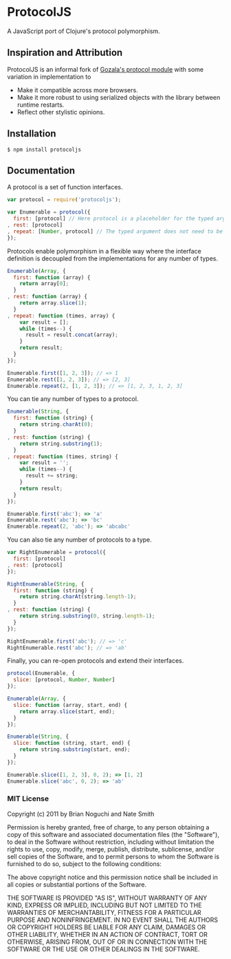 ProtocolJS
==========

A JavaScript port of Clojure's protocol polymorphism.

## Inspiration and Attribution

ProtocolJS is an informal fork of [Gozala's protocol module](https://github.com/Gozala/protocol)
with some variation in implementation to

- Make it compatible across more browsers.
- Make it more robust to using serialized objects with the library between runtime restarts.
- Reflect other stylistic opinions.

## Installation

```
$ npm install protocoljs
```

## Documentation

A protocol is a set of function interfaces.

```javascript
var protocol = require('protocoljs');

var Enumerable = protocol({
  first: [protocol] // Here protocol is a placeholder for the typed argument
, rest: [protocol]
, repeat: [Number, protocol] // The typed argument does not need to be first
});
```

Protocols enable polymorphism in a flexible way where the interface definition
is decoupled from the implementations for any number of types.

```javascript
Enumerable(Array, {
  first: function (array) {
    return array[0];
  }
, rest: function (array) {
    return array.slice(1);
  }
, repeat: function (times, array) {
    var result = [];
    while (times--) {
      result = result.concat(array);
    }
    return result;
  }
});

Enumerable.first([1, 2, 3]); // => 1
Enumerable.rest([1, 2, 3]); // => [2, 3]
Enumerable.repeat(2, [1, 2, 3]); // => [1, 2, 3, 1, 2, 3]
```

You can tie any number of types to a protocol.

```javascript
Enumerable(String, {
  first: function (string) {
    return string.charAt(0);
  }
, rest: function (string) {
    return string.substring(1);
  }
, repeat: function (times, string) {
    var result = '';
    while (times--) {
      result += string;
    }
    return result;
  }
});

Enumerable.first('abc'); => 'a'
Enumerable.rest('abc'); => 'bc'
Enumerable.repeat(2, 'abc'); => 'abcabc'
```

You can also tie any number of protocols to a type.

```javascript
var RightEnumerable = protocol({
  first: [protocol]
, rest: [protocol]
});

RightEnumerable(String, {
  first: function (string) {
    return string.charAt(string.length-1);
  }
, rest: function (string) {
    return string.substring(0, string.length-1);
  }
});

RightEnumerable.first('abc'); // => 'c'
RightEnumerable.rest('abc'); // => 'ab'
```

Finally, you can re-open protocols and extend their interfaces.

```javascript
protocol(Enumerable, {
  slice: [protocol, Number, Number]
});

Enumerable(Array, {
  slice: function (array, start, end) {
    return array.slice(start, end);
  }
});

Enumerable(String, {
  slice: function (string, start, end) {
    return string.substring(start, end);
  }
});

Enumerable.slice([1, 2, 3], 0, 2); => [1, 2]
Enumerable.slice('abc', 0, 2); => 'ab'
```

### MIT License
Copyright (c) 2011 by Brian Noguchi and Nate Smith

Permission is hereby granted, free of charge, to any person obtaining a copy
of this software and associated documentation files (the "Software"), to deal
in the Software without restriction, including without limitation the rights
to use, copy, modify, merge, publish, distribute, sublicense, and/or sell
copies of the Software, and to permit persons to whom the Software is
furnished to do so, subject to the following conditions:

The above copyright notice and this permission notice shall be included in
all copies or substantial portions of the Software.

THE SOFTWARE IS PROVIDED "AS IS", WITHOUT WARRANTY OF ANY KIND, EXPRESS OR
IMPLIED, INCLUDING BUT NOT LIMITED TO THE WARRANTIES OF MERCHANTABILITY,
FITNESS FOR A PARTICULAR PURPOSE AND NONINFRINGEMENT. IN NO EVENT SHALL THE
AUTHORS OR COPYRIGHT HOLDERS BE LIABLE FOR ANY CLAIM, DAMAGES OR OTHER
LIABILITY, WHETHER IN AN ACTION OF CONTRACT, TORT OR OTHERWISE, ARISING FROM,
OUT OF OR IN CONNECTION WITH THE SOFTWARE OR THE USE OR OTHER DEALINGS IN
THE SOFTWARE.
